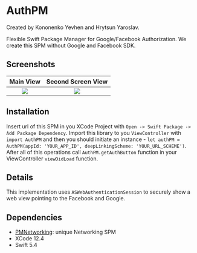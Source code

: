 # AuthPM

Created by Kononenko Yevhen and Hrytsun Yaroslav.

Flexible Swift Package Manager for Google/Facebook Authorization.
We create this SPM without Google and Facebook SDK.

## Screenshots

Main View                  |  Second Screen View
:-------------------------:|:-------------------------------:
![](http://i.piccy.info/i9/40c8e3726d56858638d76685b147303a/1616875723/41106/1422865/12899pmauthbuttonscr.jpg)|  ![](http://i.piccy.info/i9/4dcac3d927871f5f5fd14b5f466cb60f/1616875760/207432/1422865/44886SocialsView_kopyia.png)

## Installation

Insert url of this SPM in you XCode Project with `Open -> Swift Package -> Add Package Dependency`. Import this library to you `ViewController` with `import AuthPM` and then you should initiate an instance - `let authPM = AuthPM(appId: 'YOUR_APP_ID', deepLinkingScheme: 'YOUR_URL_SCHEME')`. After all of this operations call `AuthPM.getAuthButton` function in your ViewController `viewDidLoad` function.

## Details

This implementation uses `ASWebAuthenticationSession` to securely show a web view pointing to the Facebook and Google.

## Dependencies

- [PMNetworking](https://github.com/gr-yarik/PMNetworking): unique Networking SPM
- XCode 12.4
- Swift 5.4





